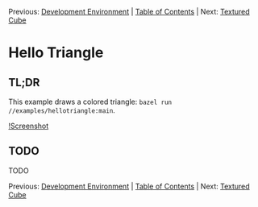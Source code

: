 Previous: [Development Environment](002_Development_Environment.md) | [Table of Contents](README.md) | Next: [Textured Cube](004_Textured_Cube.md)

# Hello Triangle

## TL;DR

This example draws a colored triangle: `bazel run //examples/hellotriangle:main`.

[!Screenshot](hellotriangle.png)

## TODO

TODO

Previous: [Development Environment](002_Development_Environment.md) | [Table of Contents](README.md) | Next: [Textured Cube](004_Textured_Cube.md)
